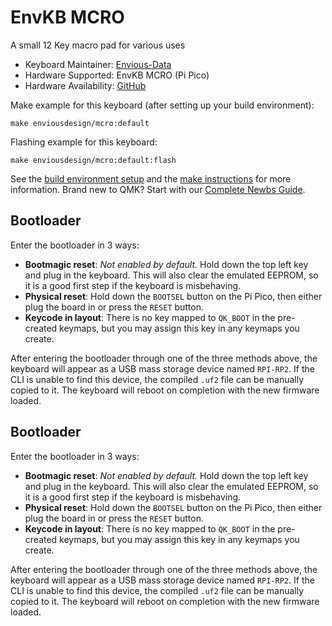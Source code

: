# EnvKB MCRO


A small 12 Key macro pad for various uses

* Keyboard Maintainer: [Envious-Data](https://github.com/envious-data)
* Hardware Supported: EnvKB MCRO (Pi Pico)
* Hardware Availability: [GitHub](https://github.com/Envious-Data/Env-MCRO)

Make example for this keyboard (after setting up your build environment):

    make enviousdesign/mcro:default

Flashing example for this keyboard:

    make enviousdesign/mcro:default:flash

See the [build environment setup](https://docs.qmk.fm/#/getting_started_build_tools) and the [make instructions](https://docs.qmk.fm/#/getting_started_make_guide) for more information. Brand new to QMK? Start with our [Complete Newbs Guide](https://docs.qmk.fm/#/newbs).

## Bootloader

Enter the bootloader in 3 ways:

* **Bootmagic reset**: *Not enabled by default.* Hold down the top left key and plug in the keyboard. This will also clear the emulated EEPROM, so it is a good first step if the keyboard is misbehaving.
* **Physical reset**: Hold down the `BOOTSEL` button on the Pi Pico, then either plug the board in or press the `RESET` button.
* **Keycode in layout**: There is no key mapped to `QK_BOOT` in the pre-created keymaps, but you may assign this key in any keymaps you create.

After entering the bootloader through one of the three methods above, the keyboard will appear as a USB mass storage device named `RPI-RP2`. If the CLI is unable to find this device, the compiled `.uf2` file can be manually copied to it. The keyboard will reboot on completion with the new firmware loaded.

## Bootloader

Enter the bootloader in 3 ways:

* **Bootmagic reset**: *Not enabled by default.* Hold down the top left key and plug in the keyboard. This will also clear the emulated EEPROM, so it is a good first step if the keyboard is misbehaving.
* **Physical reset**: Hold down the `BOOTSEL` button on the Pi Pico, then either plug the board in or press the `RESET` button.
* **Keycode in layout**: There is no key mapped to `QK_BOOT` in the pre-created keymaps, but you may assign this key in any keymaps you create.

After entering the bootloader through one of the three methods above, the keyboard will appear as a USB mass storage device named `RPI-RP2`. If the CLI is unable to find this device, the compiled `.uf2` file can be manually copied to it. The keyboard will reboot on completion with the new firmware loaded.
